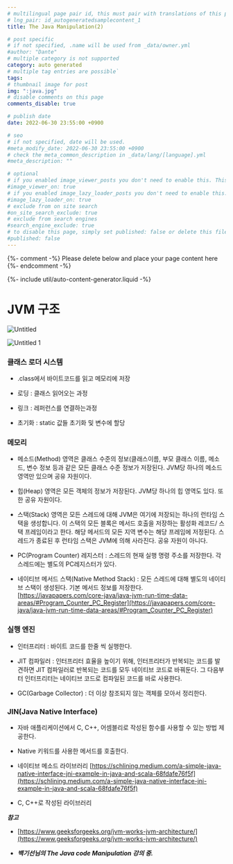```yaml
---
# multilingual page pair id, this must pair with translations of this page. (This name must be unique)
# lng_pair: id_autogeneratedsamplecontent_1
title: The Java Manipulation(2)

# post specific
# if not specified, .name will be used from _data/owner.yml
#author: "Dante"
# multiple category is not supported
category: auto generated
# multiple tag entries are possible`
tags:
# thumbnail image for post
img: ":java.jpg"
# disable comments on this page
comments_disable: true

# publish date
date: 2022-06-30 23:55:00 +0900

# seo
# if not specified, date will be used.
#meta_modify_date: 2022-06-30 23:55:00 +0900
# check the meta_common_description in _data/lang/[language].yml
#meta_description: ""

# optional
# if you enabled image_viewer_posts you don't need to enable this. This is only if image_viewer_posts = false
#image_viewer_on: true
# if you enabled image_lazy_loader_posts you don't need to enable this. This is only if image_lazy_loader_posts = false
#image_lazy_loader_on: true
# exclude from on site search
#on_site_search_exclude: true
# exclude from search engines
#search_engine_exclude: true
# to disable this page, simply set published: false or delete this file
#published: false
---
```

{%- comment -%} Please delete below and place your page content here {%- endcomment -%}

{%- include util/auto-content-generator.liquid -%}

<!-- outline-start -->

# JVM 구조

![Untitled](https://user-images.githubusercontent.com/56623911/176708609-e58972ae-424c-42da-9ae7-89cf90c2d6c6.png)

![Untitled 1](https://user-images.githubusercontent.com/56623911/176708592-0a5c5374-54af-4935-9d2f-57997f3bd317.png)

### 클래스 로더 시스템

- .class에서 바이트코드를 읽고 메모리에 저장

- 로딩 : 클래스 읽어오는 과정

- 링크 : 레퍼런스를 연결하는과정

- 초기화 : static 값들 초기화 및 변수에 할당

### 메모리

- 메소드(Method) 영역은 클래스 수준의 정보(클래스이름, 부모 클래스 이름, 메소드, 변수 정보 등과 같은 모든 클래스 수준 정보가 저장된다. JVM당 하나의 메소드 영역만 있으며 공유 자원이다.<br>

- 힙(Heap) 영역은 모든 객체의 정보가 저장된다. JVM당 하나의 힙 영역도 있다. 또한 공유 자원이다.<br>

- 스택(Stack) 영역은 모든 스레드에 대해 JVM은 여기에 저장되는 하나의 런타임 스택을 생성합니다. 이 스택의 모든 블록은 메서드 호출을 저장하는 활성화 레코드/ 스택 프레임이라고 한다. 해당 메서드의 모든 지역 변수는 해당 프레임에 저정된다. 스레드가 종료된 후 런타임 스택은 JVM에 의해 사라진다.  공유 자원이 아니다.<br>

- PC(Program Counter) 레지스터 : 스레드의 현재 실행 명령 주소를 저장한다. 각 스레드에는 별도의 PC레지스터가 있다.<br>

- 네이티브 메서드 스택(Native Method Stack) : 모든 스레드에 대해 별도의 네이티브 스택이 생성된다. 기본 메서드 정보를 저장한다.
  [https://javapapers.com/core-java/java-jvm-run-time-data-areas/#Program_Counter_PC_Register](https://javapapers.com/core-java/java-jvm-run-time-data-areas/#Program_Counter_PC_Register)

### 실행 엔진

- 인터프리터 : 바이트 코드를 한줄 씩 실행한다.<br>

- JIT 컴파일러 : 인터프리터 효율을 높이기 위해, 인터프리터가 반복되는 코드를 발견하면 JIT 컴파일러로 반복되는 코드를 모두 네이티브 코드로 바꿔둔다. 그 다음부터 인터프리터는 네이티브 코드로 컴파일된 코드를 바로 사용한다.<br>

- GC(Garbage Collector) : 더 이상 참조되지 않는 객체를 모아서 정리한다.<br>

### JIN(Java Native Interface)

- 자바 애플리케이션에서 C, C++, 어셈블리로 작성된 함수를 사용할 수 있는 방법 제공한다.<br>

- Native 키워드를 사용한 메서드를 호출한다.<br>

- 네이티브 메소드 라이브러리
  [https://schlining.medium.com/a-simple-java-native-interface-jni-example-in-java-and-scala-68fdafe76f5f](https://schlining.medium.com/a-simple-java-native-interface-jni-example-in-java-and-scala-68fdafe76f5f) <br>

- C, C++로 작성된 라이브러리

***참고***
- [https://www.geeksforgeeks.org/jvm-works-jvm-architecture/](https://www.geeksforgeeks.org/jvm-works-jvm-architecture/)<br>

- ***백기선님의 The Java code Manipulation 강의 중.***

<!-- outline-end -->
